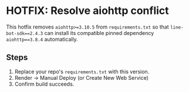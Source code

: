# HOTFIX: Resolve aiohttp conflict

This hotfix removes `aiohttp>=3.10.5` from `requirements.txt` so that
`line-bot-sdk==2.4.3` can install its compatible pinned dependency
`aiohttp==3.8.4` automatically.

## Steps
1) Replace your repo's `requirements.txt` with this version.
2) Render → Manual Deploy (or Create New Web Service)
3) Confirm build succeeds.


